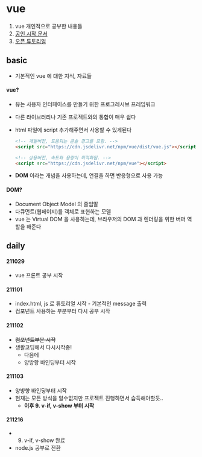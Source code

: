 # vue
1. vue 개인적으로 공부한 내용들
2. [공인 시작 문서](https://kr.vuejs.org/v2/guide/index.html)
3. [오픈 튜토리얼](https://opentutorials.org/course/4091/)



## basic

- 기본적인 vue 에 대한 지식, 자료들



#### vue?

- 뷰는 사용자 인터페이스를 만들기 위한 프로그레시브 프레임워크

- 다른 라이브러리나 기존 프로젝트와의 통합이 매우 쉽다

- html 파일에 script 추가해주면서 사용할 수 있게된다

  ```html
  <!-- 개발버전, 도움되는 콘솔 경고를 포함. -->
  <script src="https://cdn.jsdelivr.net/npm/vue/dist/vue.js"></script>
  
  <!-- 상용버전, 속도와 용량이 최적화됨. -->
  <script src="https://cdn.jsdelivr.net/npm/vue"></script>
  ```

- **DOM** 이라는 개념을 사용하는데, 연결을 하면 반응형으로 사용 가능



#### DOM?

- Document Object Model 의 줄임말
- 다큐먼트(웹페이지)를 객체로 표현하는 모델
- vue 는 Virtual DOM 을 사용하는데, 브라우저의 DOM 과 렌더링을 위한 버퍼 역할을 해준다






## daily

#### 211029

- vue 프론트 공부 시작



#### 211101

- index.html, js 로 튜토리얼 시작 - 기본적인 message 출력
- 컴포넌트 사용하는 부분부터 다시 공부 시작



#### 211102

- ~~컴포넌트부분 시작~~
- 생활코딩에서 다시시작중!
  - 다음에 
  - 양방향 바인딩부터 시작



#### 211103

- 양뱡향 바인딩부터 시작
- 현재는 모든 방식을 알수없지만 프로젝트 진행하면서 습득해야할듯..
  - **이후 9. v-if, v-show 부터 시작**



#### 211216

- 9. v-if, v-show 완료
- node.js 공부로 전환


